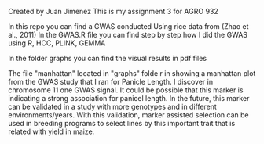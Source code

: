 Created by Juan Jimenez
This is my assignment 3 for AGRO 932

In this repo you can find a GWAS conducted Using rice data from (Zhao et al., 2011)
In the GWAS.R file you can find step by step how I did the GWAS using R, HCC, PLINK, GEMMA

In the folder graphs you can find the visual results in pdf files

The file "manhattan" located in "graphs" folde r in showing a manhattan plot from
the GWAS study that I ran for Panicle Length. I discover in chromosome 11 one GWAS signal.
It could be possible that this marker is indicating a strong association for panicel length.
In the future, this marker can be validated in a study with more genotypes and in different
environments/years. With this validation, marker assisted selection can be used in breeding
programs to select lines by this important trait that is related with yield in maize.
